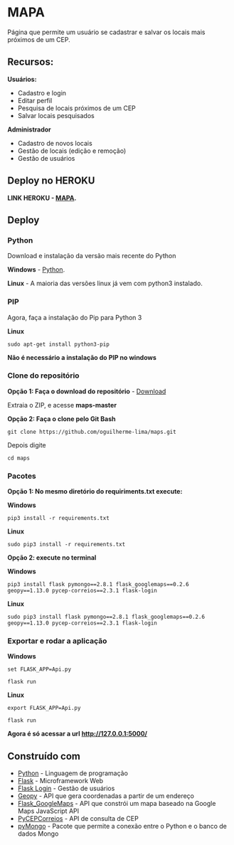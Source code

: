 # MAPA

Página que permite um usuário se cadastrar e salvar os locais mais próximos de um CEP.
## Recursos: ##
**Usuários:**
* Cadastro e login
* Editar perfil
* Pesquisa de locais próximos de um CEP
* Salvar locais pesquisados

**Administrador**
* Cadastro de novos locais
* Gestão de locais (edição e remoção)
* Gestão de usuários

## Deploy no HEROKU

**LINK HEROKU - [MAPA](http://mapacultural.herokuapp.com/).**

## Deploy

### Python ###

Download e instalação da versão mais recente do Python

**Windows** - [Python](https://www.python.org/downloads/).

**Linux** - A maioria das versões linux já vem com python3 instalado.

### PIP ###

Agora, faça a instalação do Pip para Python 3

**Linux**
```
sudo apt-get install python3-pip
```

**Não é necessário a instalação do PIP no windows**

### Clone do repositório ###

**Opção 1: Faça o download do repositório** - [Download](https://github.com/oguilherme-lima/maps/archive/master.zip)

Extraia o ZIP, e acesse **maps-master**

**Opção 2: Faça o clone pelo Git Bash**
```
git clone https://github.com/oguilherme-lima/maps.git
```
Depois digite
```
cd maps
```

### Pacotes

**Opção 1: No mesmo diretório do requiriments.txt execute:**

**Windows**
```
pip3 install -r requirements.txt
```

**Linux**
```
sudo pip3 install -r requirements.txt
```

**Opção 2: execute no terminal**

**Windows**
```
pip3 install flask pymongo==2.8.1 flask_googlemaps==0.2.6 geopy==1.13.0 pycep-correios==2.3.1 flask-login
```
**Linux**
```
sudo pip3 install flask pymongo==2.8.1 flask_googlemaps==0.2.6 geopy==1.13.0 pycep-correios==2.3.1 flask-login
```
### Exportar e rodar a aplicação

**Windows**
```
set FLASK_APP=Api.py
```
```
flask run
```
**Linux**
```
export FLASK_APP=Api.py
```
```
flask run
```

**Agora é só acessar a url http://127.0.0.1:5000/**


## Construído com
* [Python](https://python.org/) - Linguagem de programação
* [Flask](http://flask.pocoo.org/) - Microframework Web
* [Flask Login](https://flask-login.readthedocs.io/en/latest/) - Gestão de usuários
* [Geopy](http://geopy.readthedocs.io) - API que gera coordenadas a partir de um endereço
* [Flask_GoogleMaps](https://github.com/rochacbruno/Flask-GoogleMaps) - API que constrói um mapa baseado na Google Maps JavaScript API
* [PyCEPCorreios](https://pycep-correios.readthedocs.io/) - API de consulta de CEP
* [pyMongo](https://api.mongodb.com/python/current/) - Pacote que permite a conexão entre o Python e o banco de dados Mongo